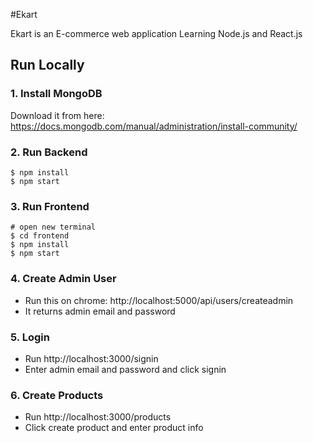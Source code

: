 #Ekart

Ekart is an E-commerce web application
Learning Node.js and React.js

## Run Locally

### 1. Install MongoDB

Download it from here: https://docs.mongodb.com/manual/administration/install-community/

### 2. Run Backend

```
$ npm install
$ npm start
```

### 3. Run Frontend

```
# open new terminal
$ cd frontend
$ npm install
$ npm start
```

### 4. Create Admin User

- Run this on chrome: http://localhost:5000/api/users/createadmin
- It returns admin email and password

### 5. Login

- Run http://localhost:3000/signin
- Enter admin email and password and click signin

### 6. Create Products

- Run http://localhost:3000/products
- Click create product and enter product info
